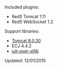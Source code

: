 Included plugins:

 * Red5 Tomcat 1.11
 * Red5 WebSocket 1.2

Support libraries:

 * [Tomcat 8.0.30](http://tomcat.apache.org/download-80.cgi)
 * ECJ 4.4.2
 * [juli-over-slf4j](https://github.com/Red5/juli-over-slf4j)

Updated: 12/01/2015

